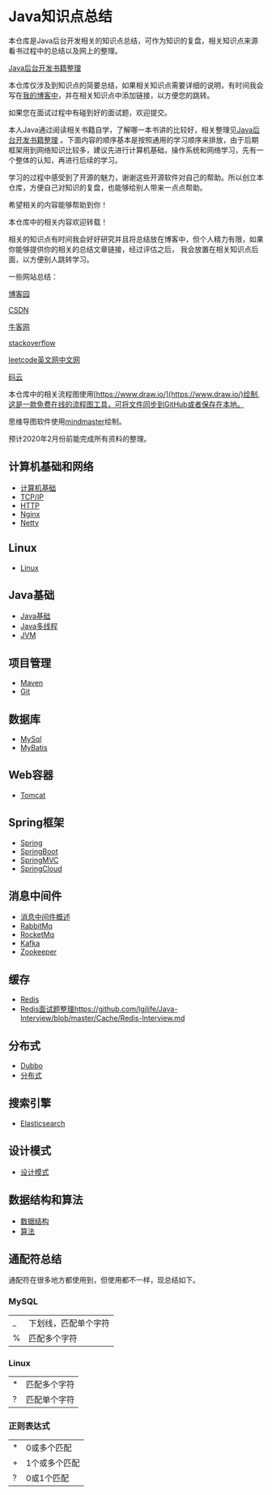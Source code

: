 # Java知识点总结
  
   本仓库是Java后台开发相关的知识点总结，可作为知识的复盘，相关知识点来源看书过程中的总结以及网上的整理。
   
   [Java后台开发书籍整理](https://github.com/lgjlife/open-source-repo-link/blob/master/README.md)
   
   本仓库仅涉及到知识点的简要总结，如果相关知识点需要详细的说明，有时间我会写在[我的博客中](https://www.cnblogs.com/lgjlife/)，并在相关知识点中添加链接，以方便您的跳转。
   
   如果您在面试过程中有碰到好的面试题，欢迎提交。
   
   本人Java通过阅读相关书籍自学，了解哪一本书讲的比较好，相关整理见[Java后台开发书籍整理](https://github.com/lgjlife/open-source-repo-link/blob/master/README.md)
   。下面内容的顺序基本是按照通用的学习顺序来排放，由于后期框架用到网络知识比较多，建议先进行计算机基础，操作系统和网络学习，先有一个整体的认知，再进行后续的学习。
     
   学习的过程中感受到了开源的魅力，谢谢这些开源软件对自己的帮助。所以创立本仓库，方便自己对知识的复盘，也能够给别人带来一点点帮助。
  
   希望相关的内容能够帮助到你！
   
   本仓库中的相关内容欢迎转载！
   
   相关的知识点有时间我会好好研究并且将总结放在博客中，但个人精力有限，如果你能够提供你的相关的总结文章链接，经过评估之后，
   我会放置在相关知识点后面，以方便别人跳转学习。
   
   一些网站总结：
   
   [博客园](https://www.cnblogs.com/)
   
   [CSDN](https://www.csdn.net/)
   
   [牛客网](https://www.nowcoder.com/)
   
   [stackoverflow](https://stackoverflow.com/)
   
   [leetcode英文网](https://leetcode.com/)[中文网](https://leetcode-cn.com/)
   
   [码云](https://gitee.com/)
   
   本仓库中的相关流程图使用[https://www.draw.io/](https://www.draw.io/)绘制,这是一款免费在线的流程图工具，可将文件同步到GitHub或者保存在本地。
   
   思维导图软件使用[mindmaster](https://www.edrawsoft.cn/download/mindmaster/)绘制。
   
   预计2020年2月份前能完成所有资料的整理。
   
## 计算机基础和网络
* [计算机基础](https://github.com/lgjlife/Java-Interview/blob/master/Network/%E8%AE%A1%E7%AE%97%E6%9C%BA%E5%9F%BA%E7%A1%80.md)
* [TCP/IP](https://github.com/lgjlife/Java-Interview/blob/master/Network/TCPIP.md)
* [HTTP](https://github.com/lgjlife/Java-Interview/blob/master/Network/Http.md)
* [Nginx](https://github.com/lgjlife/Java-Interview/blob/master/Network/Nginx.md)
* [Netty](https://github.com/lgjlife/Java-Interview/blob/master/Network/Netty.md)

## Linux
* [Linux](https://github.com/lgjlife/Java-Interview/blob/master/Linux/Linux.md)


## Java基础
* [Java基础](https://github.com/lgjlife/Java-Interview/blob/master/JavaBase/JavaBase.md)
* [Java多线程](https://github.com/lgjlife/Java-Interview/blob/master/JavaBase/JavaThread.md)
* [JVM](https://github.com/lgjlife/Java-Interview/blob/master/JavaBase/JVM.md)

## 项目管理
* [Maven](https://github.com/lgjlife/Java-Interview/blob/master/ProjectManager/Maven.md)
* [Git](https://github.com/lgjlife/Java-Interview/blob/master/ProjectManager/Git.md)

## 数据库
* [MySql](https://github.com/lgjlife/Java-Interview/blob/master/Database%2FMysql.md)
* [MyBatis](https://github.com/lgjlife/Java-Interview/blob/master/DataBase%2FMybatis.md)

## Web容器
* [Tomcat](https://github.com/lgjlife/Java-Interview/blob/master/WebContainer%2FTomcat.md)

## Spring框架
* [Spring](https://github.com/lgjlife/Java-Interview/blob/master/Spring%2FSpring.md)
* [SpringBoot](https://github.com/lgjlife/Java-Interview/blob/master/Spring%2FSpringBoot.md)
* [SpringMVC](https://github.com/lgjlife/Java-Interview/blob/master/Spring%2FSpringMVC.md)
* [SpringCloud](https://github.com/lgjlife/Java-Interview/blob/master/Spring%2FSpringCloud.md)

## 消息中间件
* [消息中间件概述](https://github.com/lgjlife/Java-Interview/blob/master/Message/message.md)
* [RabbitMq](https://github.com/lgjlife/Java-Interview/blob/master/Message/RabbitMQ.md)
* [RocketMq](https://github.com/lgjlife/Java-Interview/blob/master/Message/RocketMQ.md)
* [Kafka](https://github.com/lgjlife/Java-Interview/blob/master/Message/KAFKA.md)
* [Zookeeper](https://github.com/lgjlife/Java-Interview/blob/master/Message/Zookeeper.md)

## 缓存
*  [Redis](https://github.com/lgjlife/Java-Interview/blob/master/Cache/Redis.md)
*  [Redis面试题整理]()https://github.com/lgjlife/Java-Interview/blob/master/Cache/Redis-Interview.md
## 分布式
* [Dubbo](https://github.com/lgjlife/Java-Interview/blob/master/Distributed/Dubbo.md)
* [分布式](https://github.com/lgjlife/Java-Interview/blob/master/Distributed/Distributed.md)

## 搜索引擎
* [Elasticsearch](https://github.com/lgjlife/Java-Interview)

## 设计模式
* [设计模式](https://github.com/lgjlife/Java-Interview/blob/master/DesignPatterns/DesignPatterns.md)

## 数据结构和算法
* [数据结构](https://github.com/lgjlife/Java-Interview/blob/master/DataStructuresAndAlgorithms/DataStructures.md)
* [算法](https://github.com/lgjlife/Java-Interview/blob/master/DataStructuresAndAlgorithms/Algorithms.md)



## 通配符总结
通配符在很多地方都使用到，但使用都不一样，现总结如下。

### MySQL
|||
|---|---|
|_|下划线，匹配单个字符|
|%|匹配多个字符|

### Linux
|||
|---|---|
|*|匹配多个字符|
|?|匹配单个字符|
### 正则表达式

|||
|---|---|
|*|0或多个匹配|
|+|1个或多个匹配|
|?|0或1个匹配|










